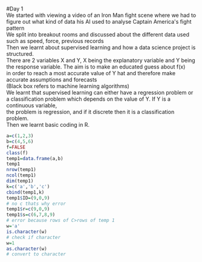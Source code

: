 #Day 1 \
We started with viewing a video of an Iron Man fight scene where we had to figure out what kind of data his AI used to analyse Captain America's fight pattern\
We split into breakout rooms and discussed about the different data used such as speed, force, previous records\
Then we learnt about supervised learning and how a data science project is structured.\
There are 2 variables X and Y, X being the explanatory variable and Y being the response variable. The aim is to make an educated guess about f(x)\
in order to reach a most accurate value of Y hat and therefore make accurate assumptions and forecasts\
(Black box refers to machine learning algorithms)\
We learnt that supervised learning can either have a regression problem or a classification problem which depends on the value of Y. If Y is a continuous variable,\
the problem is regression, and if it discrete then it is a classification problem. \
Then we learnt basic coding in R.

```r
a=c(1,2,3)
b=c(4,5,6)
f=FALSE
class(f)
temp1=data.frame(a,b)
temp1
nrow(temp1)
ncol(temp1)
dim(temp1)
k=c('a','b','c')
cbind(temp1,k)
temp1$ID=(9,0,9)
# no c thats why error
temp1$r=c(9,0,9)
temp1$s=c(6,7,8,9)
# error because rows of C>rows of temp 1
w='a'
is.character(w)
# check if character
w=1
as.character(w)
# convert to character
